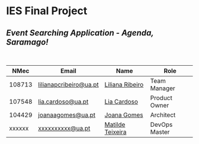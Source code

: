 # **IES Final Project**

## *Event Searching Application - Agenda, Saramago!*
<br>

| NMec   | Email                  | Name                                             | Role          |
|--------|------------------------|--------------------------------------------------| ------------- |
| 108713 | lilianapcribeiro@ua.pt | [Liliana Ribeiro](https://github.com/lilikas11)  | Team Manager  |
| 107548 | lia.cardoso@ua.pt      | [Lia Cardoso](https://github.com/liacr301)       | Product Owner |
| 104429 | joanaagomes@ua.pt      | [Joana Gomes ](https://github.com/joanaagomesua) | Architect     |
| xxxxxx | xxxxxxxxxx@ua.pt       | [Matilde Teixeira](https://github.com/matildetex)| DevOps Master |

<br>



